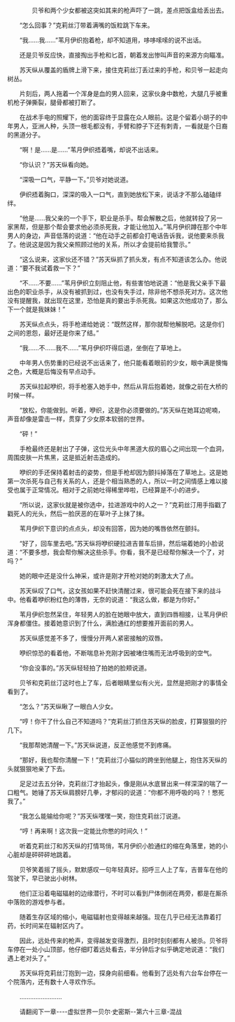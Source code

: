 <div class="read-content j_readContent" id="">
                <p>　　　　贝爷和两个少女都被这突如其来的枪声吓了一跳，差点把饭盒给丢出去。<p>　　“怎么回事？”克莉丝汀带着满嘴的饭粒跳下车来。<p>　　“我……我……”苇月伊织抱着枪，却不知道用，哆哆嗦嗦的说不出话。<p>　　还是贝爷反应快，直接掏出手枪和匕首，朝着发出惨叫声音的来源方向瞄准。<p>　　苏天纵从覆盖的盾牌上滑下来，接住克莉丝汀丢过来的手枪，和贝爷一起走向树丛。<p>　　片刻后，两人拖着一个浑身是血的男人回来，这家伙身中数枪，大腿几乎被重机枪子弹撕裂，腿骨都被打断了。<p>　　在战术手电的照耀下，他的面容终于显露在众人眼前。这是个留着小胡子的中年男人，亚洲人种，头顶一根毛都没有，手臂和脖子下还有刺青，一看就是个日裔的黑道分子。<p>　　“啊！是……是……”苇月伊织捂着嘴，却说不出话来。<p>　　“你认识？”苏天纵看向她。<p>　　“深吸一口气，平静一下。”贝爷对她说道。<p>　　伊织捂着胸口，深深的吸入一口气，直到她放松下来，说话才不那么磕磕绊绊。<p>　　“他是……我父亲的一个手下，职业是杀手。帮会解散之后，他就转投了另一家黑帮，但是那个帮会要求他必须杀死我，才能让他加入。”苇月伊织蹲在那个中年男人的身边，声音低落的说道：“他在动手之前都会打电话告诉我，说他要来杀我了。他说这是因为我父亲照顾过他的关系，所以才会提前给我警示。”<p>　　“这么说来，这家伙还不错？”苏天纵抓了抓头发，有点不知道该怎么办。他说道：“要不我试着救一下？”<p>　　“不……不要……”苇月伊织立刻阻止他，有些害怕地说道：“他是我父亲手下最出色的职业杀手，从没有被抓到过，也没有失手过，除非他不想杀死对方。这次他没有提醒我，就出现在这里，恐怕是真的要出手杀死我。如果这次他成功了，那么下一个就是我妹妹！”<p>　　苏天纵点点头，将手枪递给她说：“既然这样，那你就帮他解脱吧。这是你们之间的恩怨，最好还是你来了结。”<p>　　“我……不……我不……”苇月伊织吓得后退，坐倒在了草地上。<p>　　中年男人伤势重的已经说不出话来了，他只能看着眼前的少女，眼中满是懊悔之色，大概是后悔没有早点动手。<p>　　苏天纵拉起咿织，将手枪塞入她手中，然后从背后抱着她，就像之前在大桥的时候一样。<p>　　“放松，你能做到。听着，咿织，这是你必须要做的。”苏天纵在她耳边呢喃，声音却像是雷击一样，贯穿了少女原本软弱的世界。<p>　　“砰！”<p>　　手枪最终还是射出了子弹，这位光头中年黑道大叔的眉心之间出现一个血洞，周围皮肤一片焦黑，这是抵近射击造成的。<p>　　咿织的手还保持着射击的姿势，但是手枪却因为颤抖掉落在了草地上。这是她第一次杀死与自己有关系的人，还是个相当熟悉的人，所以一时之间情感上难以接受也属于正常情况。相对于之前她吐得稀里哗啦，已经算是不小的进步。<p>　　“所以说，这家伙就是被你选中，拉进游戏中的人之一？”克莉丝汀用手指戳了戳死人的光头，然后一脸厌恶的在草叶子上抹了抹。<p>　　苇月伊织下意识的点点头，却没有回答，因为她的嘴唇依然在颤抖。<p>　　“好了，回车里去吧。”苏天纵将咿织硬拉进吉普车后排，然后端着她的小脸说道：“不要多想，我会帮你解决这些杀手。你看，我不是已经帮你解决一个了，对吗？”<p>　　她的眼中还是没什么神采，或许是刚才开枪对她的刺激太大了点。<p>　　苏天纵叹了口气，这女孩如果不赶快清醒过来，很可能会死在接下来的战斗中。他看着咿织粉红色的薄唇，无奈的说道：“我这么做，都是为你好。”<p>　　苇月伊织忽然呆住，年轻男人的脸在她眼中放大，直到四唇相接，让苇月伊织浑身都僵住。接着她意识到了什么，满脸通红的想要推开面前的男人。<p>　　苏天纵感觉差不多了，慢慢分开两人紧密接触的双唇。<p>　　咿织惊恐的看着他，不断喘息补充刚才因被堵住嘴而无法呼吸到的空气。<p>　　“你会没事的。”苏天纵轻轻拍了拍她的脸颊说道。<p>　　贝爷和克莉丝汀这时也上了车，后者眼睛里似有火光，显然是把刚才的事情全看到了。<p>　　“怎么？”苏天纵瞅了一眼白人少女。<p>　　“哼！你干了什么自己不知道吗？”克莉丝汀抓住苏天纵的脸皮，打算狠狠的拧几下。<p>　　“我那帮她清醒一下。”苏天纵说道，反正他感觉不到疼痛。<p>　　“那好，我也帮你清醒一下！”克莉丝汀小猫似的跨坐到他腿上，抱住苏天纵的头就狠狠地亲了下去。<p>　　足足过去五分钟，克莉丝汀才抬起头，像是刚从水底冒出来一样深深的喘了一口粗气。她锤了苏天纵肩膀好几拳，才郁闷的说道：“你都不用呼吸的吗？！憋死我了。”<p>　　“我怎么能输给你呢？”苏天纵嘿嘿一笑，抱住克莉丝汀说道。<p>　　“哼！再来啊！这次我一定能比你憋的时间久！”<p>　　听着克莉丝汀和苏天纵的打情骂俏，苇月伊织小脸通红的缩在角落里，她的小心脏却是砰砰砰地跳着。<p>　　贝爷笑着摇了摇头，默默感叹一句年轻真好。招呼三人上了车，吉普车在他的驾驶下，早已驶出小树林。<p>　　他们正沿着电磁辐射的边缘潜行，不时可以看到尸体倒闭在两旁，都是在厮杀中落败的游戏参与者。<p>　　随着生存区域的缩小，电磁辐射也变得越来越强。现在几乎已经无法靠着打药，长时间呆在辐射区内了。<p>　　因此，远处传来的枪声，变得越发变得激烈，且时时刻刻都有人被杀。贝爷将车停在一处小山顶部，他仔细盯着远处看去，半分钟后才似乎确定地说道：“我们遇上老对头了。”<p>　　苏天纵将克莉丝汀抱到一边，探身向前细看。他看到了远处有六台车台停在一个院落内，还有数十人寻欢作乐。<p>　　……………………<p>　　请翻阅下一章----虚拟世界一贝尔·史密斯--第六十三章-混战<p>　　<p> 
            </div>